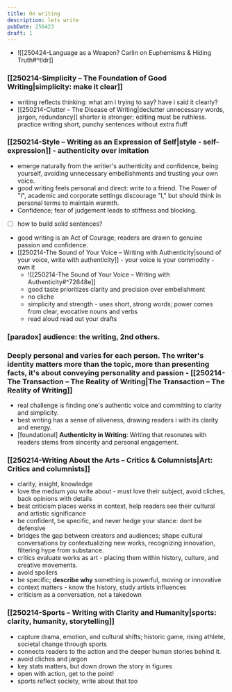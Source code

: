```yaml
---
title: On writing
description: lets write
pubDate: 250423
draft: 1
---
```


- ![[250424-Language as a Weapon? Carlin on Euphemisms & Hiding Truth#^tldr]]

### [[250214-Simplicity – The Foundation of Good Writing|simplicity: make it clear]]

- writing reflects thinking: what am i trying to say? have i said it clearly?
- [[250214-Clutter – The Disease of Writing|declutter unnecessary words, jargon, redundancy]] shorter is stronger; editing must be ruthless. practice writing short, punchy sentences without extra fluff

### [[250214-Style – Writing as an Expression of Self|style - self-expression]] - authenticity over imitation
- emerge naturally from the writier's authenticity and confidence, being yourself, avoiding unnecessary embellishments and trusting your own voice.
- good writing feels personal and direct: write to a friend. The Power of "I", academic and corporate settings discourage "I," but should think in personal terms to maintain warmth.
- Confidence; fear of judgement leads to stiffness and blocking.
- [ ] how to build solid sentences?
- good writing is an Act of Courage; readers are drawn to genuine passion and confidence.
- [[250214-The Sound of Your Voice – Writing with Authenticity|sound of your voice, write with authenticity]] - your voice is your commodity - own it
	- ![[250214-The Sound of Your Voice – Writing with Authenticity#^72648e]]
	- good taste prioritizes clarity and precision over embelishment
	- no cliche
	- simplicity and strength - uses short, strong words; power comes from clear, evocative nouns and verbs
	- read aloud read out your drafts

### [paradox] audience: the writing, 2nd others.
### Deeply personal and varies for each person. The writer's identity matters more than the topic, more than presenting facts, it's about conveying personality and passion - [[250214-The Transaction – The Reality of Writing|The Transaction – The Reality of Writing]]
- real challenge is finding one's authentic voice and committing to clarity and simplicity.
- best writing has a sense of aliveness, drawing readers i with its clarity and energy.
- [foundational] **Authenticity in Writing**: Writing that resonates with readers stems from sincerity and personal engagement.

### [[250214-Writing About the Arts – Critics & Columnists|Art: Critics and columnists]]
- clarity, insight, knowledge
- love the medium you write about - must love their subject, avoid cliches, back opinions with details
- best criticism places works in context, help readers see their cultural and artistic significance
- be confident, be specific, and never hedge your stance: dont be defensive
- bridges the gap between creators and audiences; shape cultural conversations by contextualizing new works, recognizing innovation, filtering hype from substance.
- critics evaluate works as art - placing them within history, culture, and creative movements.
- avoid spoilers
- be specific; **describe why** something is powerful, moving or innovative
- context matters - know the history, study artists influences
- criticism as a conversation, not a takedown
### [[250214-Sports – Writing with Clarity and Humanity|sports: clarity, humanity, storytelling]]

- capture drama, emotion, and cultural shifts; historic game, rising athlete, societal change through sports
- connects readers to the action and the deeper human stories behind it.
- avoid cliches and jargon
- key stats matters, but down drown the story in figures
- open with action, get to the point!
- sports reflect society, write about that too
